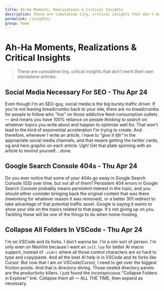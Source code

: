 ```yaml
---
title: Ah-Ha Moments, Realizations & Critical Insights
description: These are cumulative tiny, critical insights that don't merit their own standalone articles.
permalink: /insights/
group: home
---
```


# Ah-Ha Moments, Realizations & Critical Insights

> These are cumulative tiny, critical insights that don't merit their own
> standalone articles.

## Social Media Necessary For SEO - Thu Apr 24

Even though I'm an SEO-guy, social media is the big bursty traffic driver. If
you're not leaving breadcrumbs back to your site, there are no breadcrumbs for
people to follow who *"live"* on those addictive feed-consumption outlets — and
means you have 100% reliance on people *thinking to search* on whatever topics
you write about and happen to optimize well for. That won't lead to the kind of
exponential acceleration I'm trying to create. And therefore, whenever I write
an article, I have to *"give it life"* in the appropriate social media channels,
and that means getting the twitter cards, og and hero graphic on each article.
Ugh! Get that plate spinning with an article to remind yourself... done.

## Google Search Console 404s - Thu Apr 24

Do you ever notice that some of your 404s go away in Google Search Console (GS)
over time, but not all of them? Persistent 404 errors in Google Search Console
probably means persistent interest in the topic, and you should either consider
bringing back the original content that was there (reworking for whatever reason
it was removed), or a better 301 redirect to take advantage of that potential
traffic asset. Google is saying it *wants* to show your site on the topics
related to that page. It's not giving up on you. Tackling these will be one of
the things to do when home-hosting.

## Collapse All Folders In VSCode - Thu Apr 24

I'm on VSCode and its forks. I don't wanna be. I'm a vim sort of person. I'm
only even on NeoVim because I want an `init.lua` for better AI macro support,
instead of `.vimrc` where all those control characters are so hard to type and
copy/paste. And all the best AI help is in VSCode and its forks like Cursor. But
now that I am on VSCode/Cursor, I need to get over the biggest friction points.
And that is directory-diving. Those nested directory panels are the productivity
killers. I just found the inconspicuous "Collapse Folders in Explorer" link.
Collapse them all — ALL THE TIME, then expand as necessary.



